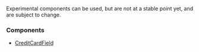 Experimental components can be used, but are not at a stable point yet, and are subject to change.

### Components

- [CreditCardField](/styleguide/#/Experimental/CreditCardField)
